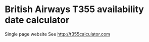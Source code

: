 # British Airways T355 availability date calculator
Single page website
See http://t355calculator.com
